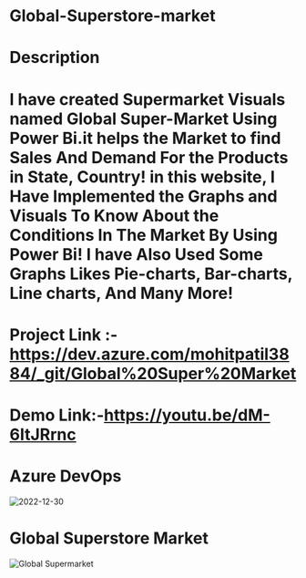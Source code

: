 # Global-Superstore-market

# Description
# I have created Supermarket Visuals named Global Super-Market Using Power Bi.it helps the Market to find Sales And Demand For the Products in State, Country! in this website, I Have Implemented the Graphs and Visuals To Know About the Conditions In The Market By Using Power Bi! I have Also Used Some Graphs Likes Pie-charts, Bar-charts, Line charts, And Many More!
       
 # Project Link :-https://dev.azure.com/mohitpatil3884/_git/Global%20Super%20Market
 
 # Demo Link:-https://youtu.be/dM-6ItJRrnc


        
 # Azure DevOps
 ![2022-12-30](https://user-images.githubusercontent.com/103365435/210037073-3264a347-9ae8-49a1-bc83-769559e6a0b6.png)

 # Global Superstore Market
![Global Supermarket](https://user-images.githubusercontent.com/103365435/209458396-bd8ecb13-a615-4877-9723-50b704a62d34.png)

